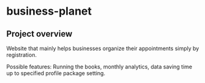 # business-planet

<!-- GETTING STARTED -->
## Project overview

Website that mainly helps businesses organize their appointments simply by registration.  
  
Possible features: Running the books, monthly analytics, data saving time up to specified profile package setting.  